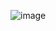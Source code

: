 ![image](https://github.com/jestxfot/nostalgia/assets/87380272/ba384511-837e-4d29-ab14-7f4a20b114a3)
